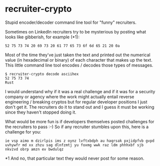 # recruiter-crypto
Stupid encoder/decoder command line tool for "funny" recruiters.

Sometimes on LinkedIn recruiters try to be mysterious by posting what looks like gibberish, for example (*1): 

```52 75 73 74 20 69 73 20 61 77 65 73 6f 6d 65 21 20 0a```

Most of the time they've just taken the text and printed out the numerical value (in hexadecimal or binary) of each character that makes up the text. This little command line tool encodes / decodes those types of messages. 

```
$ recruiter-crypto decode asciihex 
52 75 73 74
Rust
```

I would understand why if it was a real challenge and if it was for a security company or agency where the work might actually entail reverse engineering / breaking cryptos but for regular developer positions I just don't get it. The recruiters do it to stand out and I guess it must be working since they haven't stopped doing it. 

What would be more fun is if developers themselves posted challenges for the recruiters to pass :-) So if any recruiter stumbles upon this, here is a challenge for you: 

```ie vsp aimo m dzirlpis ims z oynz lvftxbdph au haqrsak pxjidpfvb gvpd uvhywfr md xx zhzu sag dlnfzmtj yu foxmg wwk raz ldm phhhxbf sjb nkvzvd obrp amzn ev bwdulqz```

*1 And no, that particular text they would never post for some reason.